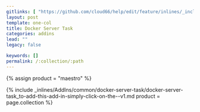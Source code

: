 ```yaml
---
gitlinks: [ "https://github.com/cloud66/help/edit/feature/inlines/_includes/_inlines/AddIns/common/docker-server-task/docker-server-task_to-add-this-add-in-simply-click-on-the--v1.md" ]
layout: post
template: one-col
title: Docker Server Task
categories: addins
lead: ""
legacy: false

keywords: []
permalink: /:collection/:path
---
```



{% assign product = "maestro" %}

{% include _inlines/AddIns/common/docker-server-task/docker-server-task_to-add-this-add-in-simply-click-on-the--v1.md  product = page.collection %}
